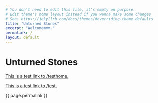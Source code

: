 ```yaml
---
# You don't need to edit this file, it's empty on purpose.
# Edit theme's home layout instead if you wanna make some changes
# See: https://jekyllrb.com/docs/themes/#overriding-theme-defaults
title: "Unturned Stones"
excerpt: "Welcomemmm."
permalink: /
layout: default
---
```


<div class="quickPadding">
  <h1 class="title" role="presentation">Unturned Stones</h1>
  <p><a href="{{ site.baseurl }}{% link testhome.md %}">This is a test link to /testhome.</a></p>
  <p><a href="{{ site.baseurl }}{% link codex/test.md %}">This is a test link to /test.</a></p>

  {{ page.permalink }}
</div>
